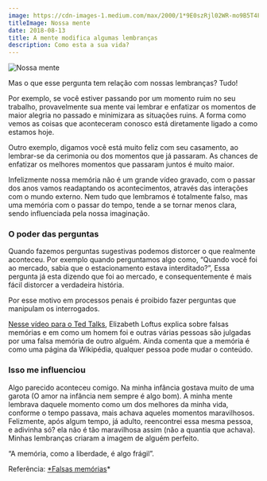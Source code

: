 ```yaml
---
image: https://cdn-images-1.medium.com/max/2000/1*9E0szRjl02WR-mo9B5T4Fg.png
titleImage: Nossa mente
date: 2018-08-13
title: A mente modifica algumas lembranças
description: Como esta a sua vida?
---
```


![Nossa mente](https://cdn-images-1.medium.com/max/2000/1*9E0szRjl02WR-mo9B5T4Fg.png)

Mas o que esse pergunta tem relação com nossas lembranças? Tudo!

Por exemplo, se você estiver passando por um momento ruim no seu trabalho, provavelmente sua mente vai lembrar e enfatizar os momentos de maior alegria no passado e minimizara as situações ruins. A forma como vemos as coisas que aconteceram conosco está diretamente ligado a como estamos hoje.

Outro exemplo, digamos você está muito feliz com seu casamento, ao lembrar-se da cerimonia ou dos momentos que já passaram. As chances de enfatizar os melhores momentos que passaram juntos é muito maior.

Infelizmente nossa memória não é um grande vídeo gravado, com o passar dos anos vamos readaptando os acontecimentos, através das interações com o mundo externo. Nem tudo que lembramos é totalmente falso, mas uma memória com o passar do tempo, tende a se tornar menos clara, sendo influenciada pela nossa imaginação.

### O poder das perguntas

Quando fazemos perguntas sugestivas podemos distorcer o que realmente aconteceu. Por exemplo quando perguntamos algo como, “Quando você foi ao mercado, sabia que o estacionamento estava interditado?”, Essa pergunta já esta dizendo que foi ao mercado, e consequentemente é mais fácil distorcer a verdadeira história.

Por esse motivo em processos penais é proibido fazer perguntas que manipulam os interrogados.

[Nesse vídeo para o Ted Talks](https://www.youtube.com/watch?time_continue=1&v=PB2OegI6wvI), Elizabeth Loftus explica sobre falsas memórias e em como um homem foi e outras várias pessoas são julgadas por uma falsa memória de outro alguém. Ainda comenta que a memória é como uma página da Wikipédia, qualquer pessoa pode mudar o conteúdo.

### Isso me influenciou

Algo parecido aconteceu comigo. Na minha infância gostava muito de uma garota (O amor na infância nem sempre é algo bom). A minha mente lembrava daquele momento como um dos melhores da minha vida, conforme o tempo passava, mais achava aqueles momentos maravilhosos. Felizmente, após algum tempo, já adulto, reencontrei essa mesma pessoa, e adivinha só? ela não é tão maravilhosa assim (não a quantia que achava). Minhas lembranças criaram a imagem de alguém perfeito.

“A memória, como a liberdade, é algo frágil”.

Referência: [*Falsas memórias](http://www.scielo.br/scielo.php?script=sci_arttext&pid=S0103-863X2007000100005)*
